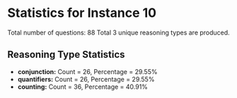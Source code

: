 # Statistics for Instance 10
Total number of questions: 88
Total 3 unique reasoning types are produced.
## Reasoning Type Statistics
- **conjunction:** Count = 26, Percentage = 29.55%
- **quantifiers:** Count = 26, Percentage = 29.55%
- **counting:** Count = 36, Percentage = 40.91%
